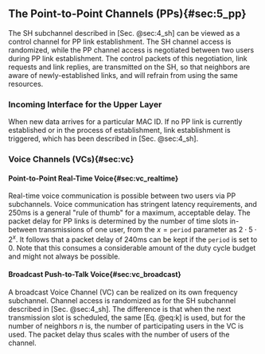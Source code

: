 ## The Point-to-Point Channels (PPs){#sec:5_pp}
The SH subchannel described in [Sec. @sec:4_sh] can be viewed as a control channel for PP link establishment.
The SH channel access is randomized, while the PP channel access is negotiated between two users during PP link establishment.
The control packets of this negotiation, link requests and link replies, are transmitted on the SH, so that neighbors are aware of newly-established links, and will refrain from using the same resources.

### Incoming Interface for the Upper Layer
When new data arrives for a particular MAC ID.
If no PP link is currently established or in the process of establishment, link establishment is triggered, which has been described in [Sec. @sec:4_sh].

### Voice Channels (VCs){#sec:vc}
#### Point-to-Point Real-Time Voice{#sec:vc_realtime}
Real-time voice communication is possible between two users via PP subchannels.
Voice communication has stringent latency requirements, and 250ms is a general "rule of thumb" for a maximum, acceptable delay.
The packet delay for PP links is determined by the number of time slots in-between transmissions of one user, from the $x=\texttt{period}$ parameter as $2 \cdot 5 \cdot 2^x$.
It follows that a packet delay of 240ms can be kept if the `period` is set to $0$.
Note that this consumes a considerable amount of the duty cycle budget and might not always be possible.

#### Broadcast Push-to-Talk Voice{#sec:vc_broadcast}
A broadcast Voice Channel (VC) can be realized on its own frequency subchannel.
Channel access is randomized as for the SH subchannel described in [Sec. @sec:4_sh].
The difference is that when the next transmission slot is scheduled, the same [Eq. @eq:k] is used, but for the number of neighbors $n$ is, the number of participating users in the VC is used.
The packet delay thus scales with the number of users of the channel.